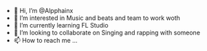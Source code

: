 - 👋 Hi, I’m @Alpphainx
- 👀 I’m interested in Music and beats and team to work woth
- 🌱 I’m currently learning FL Studio
- 💞️ I’m looking to collaborate on Singing and rapping with someone
- 📫 How to reach me ...

<!---
Alpphainx/Alpphainx is a ✨ special ✨ repository because its `README.md` (this file) appears on your GitHub profile.
You can click the Preview link to take a look at your changes.
--->
